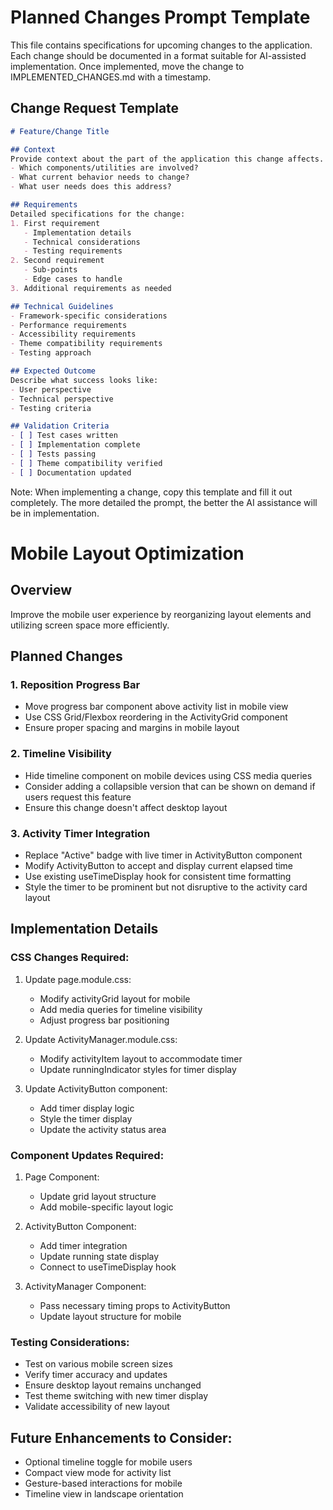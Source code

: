 # Planned Changes Prompt Template

This file contains specifications for upcoming changes to the application. Each change should be documented in a format suitable for AI-assisted implementation. Once implemented, move the change to IMPLEMENTED_CHANGES.md with a timestamp.

## Change Request Template

```markdown
# Feature/Change Title

## Context
Provide context about the part of the application this change affects.
- Which components/utilities are involved?
- What current behavior needs to change?
- What user needs does this address?

## Requirements
Detailed specifications for the change:
1. First requirement
   - Implementation details
   - Technical considerations
   - Testing requirements
2. Second requirement
   - Sub-points
   - Edge cases to handle
3. Additional requirements as needed

## Technical Guidelines
- Framework-specific considerations
- Performance requirements
- Accessibility requirements
- Theme compatibility requirements
- Testing approach

## Expected Outcome
Describe what success looks like:
- User perspective
- Technical perspective
- Testing criteria

## Validation Criteria
- [ ] Test cases written
- [ ] Implementation complete
- [ ] Tests passing
- [ ] Theme compatibility verified
- [ ] Documentation updated
```

Note: When implementing a change, copy this template and fill it out completely. The more detailed the prompt, the better the AI assistance will be in implementation.

# Mobile Layout Optimization

## Overview
Improve the mobile user experience by reorganizing layout elements and utilizing screen space more efficiently.

## Planned Changes

### 1. Reposition Progress Bar
- Move progress bar component above activity list in mobile view
- Use CSS Grid/Flexbox reordering in the ActivityGrid component
- Ensure proper spacing and margins in mobile layout

### 2. Timeline Visibility
- Hide timeline component on mobile devices using CSS media queries
- Consider adding a collapsible version that can be shown on demand if users request this feature
- Ensure this change doesn't affect desktop layout

### 3. Activity Timer Integration
- Replace "Active" badge with live timer in ActivityButton component
- Modify ActivityButton to accept and display current elapsed time
- Use existing useTimeDisplay hook for consistent time formatting
- Style the timer to be prominent but not disruptive to the activity card layout

## Implementation Details

### CSS Changes Required:
1. Update page.module.css:
   - Modify activityGrid layout for mobile
   - Add media queries for timeline visibility
   - Adjust progress bar positioning

2. Update ActivityManager.module.css:
   - Modify activityItem layout to accommodate timer
   - Update runningIndicator styles for timer display

3. Update ActivityButton component:
   - Add timer display logic
   - Style the timer display
   - Update the activity status area

### Component Updates Required:
1. Page Component:
   - Update grid layout structure
   - Add mobile-specific layout logic

2. ActivityButton Component:
   - Add timer integration
   - Update running state display
   - Connect to useTimeDisplay hook

3. ActivityManager Component:
   - Pass necessary timing props to ActivityButton
   - Update layout structure for mobile

### Testing Considerations:
- Test on various mobile screen sizes
- Verify timer accuracy and updates
- Ensure desktop layout remains unchanged
- Test theme switching with new timer display
- Validate accessibility of new layout

## Future Enhancements to Consider:
- Optional timeline toggle for mobile users
- Compact view mode for activity list
- Gesture-based interactions for mobile
- Timeline view in landscape orientation